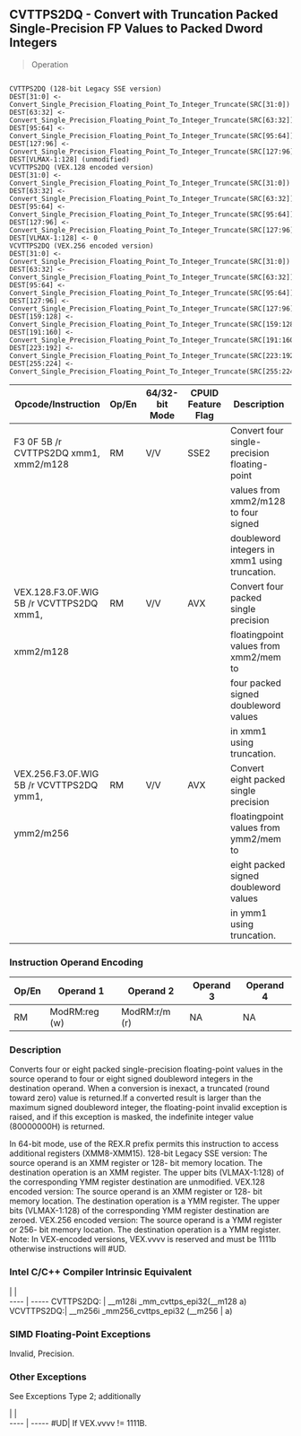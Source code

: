 ## CVTTPS2DQ - Convert with Truncation Packed Single-Precision FP Values to Packed Dword Integers

> Operation
``` slim

CVTTPS2DQ (128-bit Legacy SSE version)
DEST[31:0] <- Convert_Single_Precision_Floating_Point_To_Integer_Truncate(SRC[31:0])
DEST[63:32] <- Convert_Single_Precision_Floating_Point_To_Integer_Truncate(SRC[63:32])
DEST[95:64] <- Convert_Single_Precision_Floating_Point_To_Integer_Truncate(SRC[95:64])
DEST[127:96] <- Convert_Single_Precision_Floating_Point_To_Integer_Truncate(SRC[127:96])
DEST[VLMAX-1:128] (unmodified)
VCVTTPS2DQ (VEX.128 encoded version)
DEST[31:0] <- Convert_Single_Precision_Floating_Point_To_Integer_Truncate(SRC[31:0])
DEST[63:32] <- Convert_Single_Precision_Floating_Point_To_Integer_Truncate(SRC[63:32])
DEST[95:64] <- Convert_Single_Precision_Floating_Point_To_Integer_Truncate(SRC[95:64])
DEST[127:96] <- Convert_Single_Precision_Floating_Point_To_Integer_Truncate(SRC[127:96])
DEST[VLMAX-1:128] <- 0
VCVTTPS2DQ (VEX.256 encoded version)
DEST[31:0] <- Convert_Single_Precision_Floating_Point_To_Integer_Truncate(SRC[31:0])
DEST[63:32] <- Convert_Single_Precision_Floating_Point_To_Integer_Truncate(SRC[63:32])
DEST[95:64] <- Convert_Single_Precision_Floating_Point_To_Integer_Truncate(SRC[95:64])
DEST[127:96] <- Convert_Single_Precision_Floating_Point_To_Integer_Truncate(SRC[127:96)
DEST[159:128] <- Convert_Single_Precision_Floating_Point_To_Integer_Truncate(SRC[159:128])
DEST[191:160] <- Convert_Single_Precision_Floating_Point_To_Integer_Truncate(SRC[191:160])
DEST[223:192] <- Convert_Single_Precision_Floating_Point_To_Integer_Truncate(SRC[223:192])
DEST[255:224] <- Convert_Single_Precision_Floating_Point_To_Integer_Truncate(SRC[255:224])

```

 Opcode/Instruction                      | Op/En| 64/32-bit Mode| CPUID Feature Flag| Description                                  
 ---  | --- | --- | --- | ---
 F3 0F 5B /r CVTTPS2DQ xmm1, xmm2/m128   | RM   | V/V           | SSE2              | Convert four single-precision floating-point 
                                         |      |               |                   | values from xmm2/m128 to four signed         
                                         |      |               |                   | doubleword integers in xmm1 using truncation.
 VEX.128.F3.0F.WIG 5B /r VCVTTPS2DQ xmm1,| RM   | V/V           | AVX               | Convert four packed single precision         
 xmm2/m128                               |      |               |                   | floatingpoint values from xmm2/mem to        
                                         |      |               |                   | four packed signed doubleword values         
                                         |      |               |                   | in xmm1 using truncation.                    
 VEX.256.F3.0F.WIG 5B /r VCVTTPS2DQ ymm1,| RM   | V/V           | AVX               | Convert eight packed single precision        
 ymm2/m256                               |      |               |                   | floatingpoint values from ymm2/mem to        
                                         |      |               |                   | eight packed signed doubleword values        
                                         |      |               |                   | in ymm1 using truncation.                    

### Instruction Operand Encoding
 Op/En| Operand 1    | Operand 2    | Operand 3| Operand 4
 ---  | --- | --- | --- | ---
 RM   | ModRM:reg (w)| ModRM:r/m (r)| NA       | NA       

### Description
Converts four or eight packed single-precision floating-point values in the
source operand to four or eight signed doubleword integers in the destination
operand. When a conversion is inexact, a truncated (round toward zero) value
is returned.If a converted result is larger than the maximum signed doubleword
integer, the floating-point invalid exception is raised, and if this exception
is masked, the indefinite integer value (80000000H) is returned.

In 64-bit mode, use of the REX.R prefix permits this instruction to access additional
registers (XMM8-XMM15). 128-bit Legacy SSE version: The source operand is an
XMM register or 128- bit memory location. The destination operation is an XMM
register. The upper bits (VLMAX-1:128) of the corresponding YMM register destination
are unmodified. VEX.128 encoded version: The source operand is an XMM register
or 128- bit memory location. The destination operation is a YMM register. The
upper bits (VLMAX-1:128) of the corresponding YMM register destination are zeroed.
VEX.256 encoded version: The source operand is a YMM register or 256- bit memory
location. The destination operation is a YMM register. Note: In VEX-encoded
versions, VEX.vvvv is reserved and must be 1111b otherwise instructions will
#UD.



### Intel C/C++ Compiler Intrinsic Equivalent
   | |  
---- | -----
 CVTTPS2DQ: | __m128i _mm_cvttps_epi32(__m128 a) 
 VCVTTPS2DQ:| __m256i _mm256_cvttps_epi32 (__m256
            | a)                                 

### SIMD Floating-Point Exceptions
Invalid, Precision.


### Other Exceptions
See Exceptions Type 2; additionally

   | |  
---- | -----
 #UD| If VEX.vvvv != 1111B.
